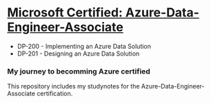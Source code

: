 # <a href="https://docs.microsoft.com/en-us/learn/certifications/azure-data-engineer"> Microsoft Certified: Azure-Data-Engineer-Associate
</a>
<ul>
  <li> DP-200 - Implementing an Azure Data Solution </li>  
  <li> DP-201 - Designing an Azure Data Solution </li>
</ul>

<h3> My journey to becomming Azure certified </h3>

<p> This repository includes my studynotes for the Azure-Data-Engineer-Associate certification. </p>



